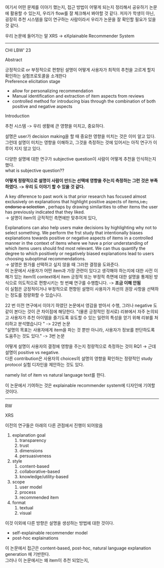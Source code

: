 
여기서 어떤 문제를 이야기 했는지, 접근 방법이 어떻게 되는지 정리해서 공유하기
논문에 활용할 수 있는지, 우리가 flow를 잘 체크해서 봐야할 것 같다.
저자가 학생이 아닌, 굉장히 추천 시스템을 많이 연구하는 사람이라서 우리가 논문을 잘 확인할 필요가 있을 것 같다.

우리 논문에 들어가는 말 XRS -> eXplainable Recommender System

-----

CHI LBW' 23

Abstract 

긍정적으로 or 부정적으로 편향된 설명이 어떻게 사용자가 최적의 추천을 고르게 할지 확인하는 실험프로토콜을 소개한다     
Preference elicitation stage
- allow for personalizing recommendation 
- Manual identification and extraction of item aspects from reviews 
- controlled method for introducing bias through the combination of both positive and negative aspects


Introduction

추천 시스템 -> 우리 생활에 큰 영향을 미치고, 중요하다.

설명은 user가 decision making을 할 때 중요한 영향을 미치는 것은 이미 알고 있다. 그런데 설명이 미치는 영향을 이해하고, 그것을 측정하는 것에 있어서는 아직 연구가 이루어 지지 않고 있다.    

다양한 설명에 대한 연구가 subjective question이 사람이 어떻게 추천을 인식하는지 했다.     
what is subjective question??    

**어떻게 정량적으로 설명이 사람이 만드는 선택에 영향을 주는지 측정하는 그런 것은 부족하였다. -> 우리 도 이야기 할 수 있을 것 같다.** 

A key diference to past work is that prior research has focused almost exclusively on explanations that highlight positive aspects of items,~~i.e., endorse a selection~~ , perhaps by drawing similarities to other items the user has previously indicated that they liked.    
-> 설명이 item의 긍적적인 측면에만 맞추어져 있다,     

Explanations can also help users make decisions by highlighting why not to select something. We perform the frst study that intentionally biases explanations towards positive or negative aspects of items in a controlled manner in the context of items where we have a prior understanding of which items users should fnd most relevant. We can thus quantify the degree to which positively or negatively biased explanations lead to users choosing suboptimal recommendations.     
-> 설명은 뭔가를 선택하고 싶지 않을 때 그러한 결정을 도와준다.     
이 논문에서 사용자가 어떤 item과 가장 관련이 있다고 생각해야 하는지에 대한 사전 이해가 있는 item의 context애서 item 긍정적 또는 부정적 측면에 대한 설명을 통제된 방식으로 의도적으로 편향시키는 첫 번째 연구를 수행합니다.   -> **조금 이해 안됨**     
이 실험은 긍정적이거나 부정적으로 편향된 설명이 사용자가 차선의 권장 사항을 선택하는 정도를 정량화할 수 있습니다.    

22 번 이전 연구에서 이야기 하였던 논문에서 영감을 받아서 수행, 그러나 negative 도 같이 본다는 것이 큰 차이점에 해당한다. 
	"(물론 긍정적인 정서로) 리뷰에서 자주 논의되고 사용자가 추천 아이템을 즐기도록 유도할 수 있는 일련의 특성을 얻기 위해 리뷰를 처리하고 분석했습니다 " -> 22번 논문     
	"설명의 목표는 사용자에게 item을 파는 것 뿐만 아니라, 사용자가 정보를 판단하도록 도움주는 것도 있다." -> 3번 논문     

어떻게 설명이 사용자의 결정에 영향을 주는지 정량적으로 측정하는 것이 RQ1 -> 근데 설명이 positive vs negative.   
다른 contribution은 사용자의 choices의 설명의 영향을 확인하는 정량적인 study protocol 실험 디자인을 제안하는 것도 있다.    

namely list of item vs natural language text를 한다. 

이 논문에서 기여하는 것은 explainable recommender system에 디자인에 기여할 것이다.     

-------
RW

XRS 

이전의 연구들은 아래의 다른 관점에서 진행이 되어왔음    

1. explanation goal 
	1. transparency
	2. trust
	3. dimensions
	4. persuasiveness
2. style
	1. content-based
	2. collaborative-based
	3. knowledge/utility-based
3. scope
	1. user model
	2. process
	3. recommended item
4. format
	1. textual
	2. visual

이것 이외에 다른 방향은 설명을 생성하는 방법에 대한 것이다.   
- self-explainable recommender model
- post-hoc explainations

이 논문에서 접근은 content-based, post-hoc, natural language explanation generation 에 기반한다.     
그러나 이 논문에서는 왜 item이 추천 되었는지, 



